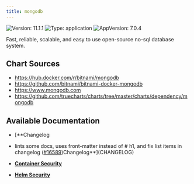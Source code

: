 ```yaml
---
title: mongodb
---
```


![Version: 11.1.1](https://img.shields.io/badge/Version-11.1.1-informational?style=flat-square) ![Type: application](https://img.shields.io/badge/Type-application-informational?style=flat-square) ![AppVersion: 7.0.4](https://img.shields.io/badge/AppVersion-7.0.4-informational?style=flat-square)

Fast, reliable, scalable, and easy to use open-source no-sql database system.

## Chart Sources

- https://hub.docker.com/r/bitnami/mongodb
- https://github.com/bitnami/bitnami-docker-mongodb
- https://www.mongodb.com
- https://github.com/truecharts/charts/tree/master/charts/dependency/mongodb

## Available Documentation

- [**Changelog
- lints some docs, uses front-matter instead of # h1, and fix list items in changelog ([#16589](https://github.com/truecharts/charts/issues/16589))Changelog**](CHANGELOG)

- [**Container Security**](container-security)

- [**Helm Security**](helm-security)

